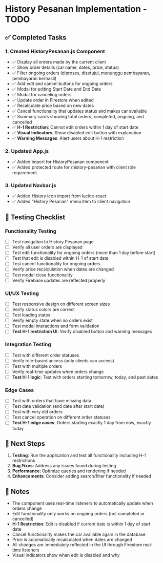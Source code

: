 # History Pesanan Implementation - TODO

## ✅ Completed Tasks

### 1. Created HistoryPesanan.js Component
- ✅ Display all orders made by the current client
- ✅ Show order details (car name, dates, price, status)
- ✅ Filter ongoing orders (diproses, disetujui, menunggu pembayaran, pembayaran berhasil)
- ✅ Add edit and cancel buttons for ongoing orders
- ✅ Modal for editing Start Date and End Date
- ✅ Modal for canceling orders
- ✅ Update order in Firestore when edited
- ✅ Recalculate price based on new dates
- ✅ Cancel functionality that updates status and makes car available
- ✅ Summary cards showing total orders, completed, ongoing, and cancelled
- ✅ **H-1 Restriction**: Cannot edit orders within 1 day of start date
- ✅ **Visual Indicators**: Show disabled edit button with explanation
- ✅ **Warning Messages**: Alert users about H-1 restriction

### 2. Updated App.js
- ✅ Added import for HistoryPesanan component
- ✅ Added protected route for /history-pesanan with client role requirement

### 3. Updated Navbar.js
- ✅ Added History icon import from lucide-react
- ✅ Added "History Pesanan" menu item to client navigation

## 🧪 Testing Checklist

### Functionality Testing
- [ ] Test navigation to History Pesanan page
- [ ] Verify all user orders are displayed
- [ ] Test edit functionality for ongoing orders (more than 1 day before start)
- [ ] Test that edit is disabled within H-1 of start date
- [ ] Test cancel functionality for ongoing orders
- [ ] Verify price recalculation when dates are changed
- [ ] Test modal close functionality
- [ ] Verify Firebase updates are reflected properly

### UI/UX Testing
- [ ] Test responsive design on different screen sizes
- [ ] Verify status colors are correct
- [ ] Test loading states
- [ ] Verify empty state when no orders exist
- [ ] Test modal interactions and form validation
- [ ] **Test H-1 restriction UI**: Verify disabled button and warning messages

### Integration Testing
- [ ] Test with different order statuses
- [ ] Verify role-based access (only clients can access)
- [ ] Test with multiple orders
- [ ] Verify real-time updates when orders change
- [ ] **Test H-1 logic**: Test with orders starting tomorrow, today, and past dates

### Edge Cases
- [ ] Test with orders that have missing data
- [ ] Test date validation (end date after start date)
- [ ] Test with very old orders
- [ ] Test cancel operation on different order statuses
- [ ] **Test H-1 edge cases**: Orders starting exactly 1 day from now, exactly today

## 🚀 Next Steps

1. **Testing**: Run the application and test all functionality including H-1 restrictions
2. **Bug Fixes**: Address any issues found during testing
3. **Performance**: Optimize queries and rendering if needed
4. **Enhancements**: Consider adding search/filter functionality if needed

## 📝 Notes

- The component uses real-time listeners to automatically update when orders change
- Edit functionality only works on ongoing orders (not completed or cancelled)
- **H-1 Restriction**: Edit is disabled if current date is within 1 day of start date
- Cancel functionality makes the car available again in the database
- Price is automatically recalculated when dates are changed
- All changes are immediately reflected in the UI through Firestore real-time listeners
- Visual indicators show when edit is disabled and why
